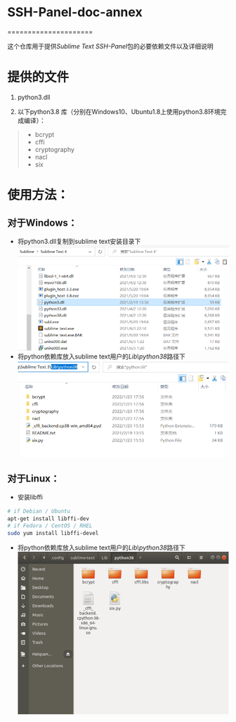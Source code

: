 # SSH-Panel-doc-annex
=====================

这个仓库用于提供*Sublime Text SSH-Panel*包的必要依赖文件以及详细说明

# 提供的文件

1. python3.dll

2. 以下python3.8 库（分别在Windows10、Ubuntu1.8上使用python3.8环境完成编译）：
> * bcrypt
> * cffi
> * cryptography
> * nacl
> * six

# 使用方法：

## 对于Windows：
* 将python3.dll复制到sublime text安装目录下
![Screenshot](https://raw.githubusercontent.com/Haiquan-27/SSH-Panel-doc-annex/main/dependent_dll.png)
* 将python依赖库放入sublime text用户的*Lib\python38*路径下
![Screenshot](https://github.com/Haiquan-27/SSH-Panel-doc-annex/blob/main/dependent_win.png?raw=true)

## 对于Linux：
* 安装libffi
```bash
# if Debian / Ubuntu
apt-get install libffi-dev
# if Fedora / CentOS / RHEL
sudo yum install libffi-devel
```
* 将python依赖库放入sublime text用户的*Lib\python38*路径下
![Screenshot](https://github.com/Haiquan-27/SSH-Panel-doc-annex/blob/main/dependent_ubuntu.png?raw=true)
